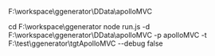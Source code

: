 F:\workspace\ggenerator\DData\apolloMVC


cd F:\workspace\ggenerator
node run.js -d F:\workspace\ggenerator\DData\apolloMVC -p apolloMVC -t F:\test\ggenerator\tgtApolloMVC --debug false